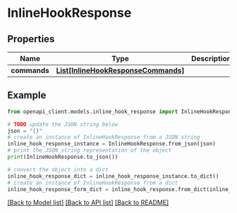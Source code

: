 # InlineHookResponse


## Properties

Name | Type | Description | Notes
------------ | ------------- | ------------- | -------------
**commands** | [**List[InlineHookResponseCommands]**](InlineHookResponseCommands.md) |  | [optional] 

## Example

```python
from openapi_client.models.inline_hook_response import InlineHookResponse

# TODO update the JSON string below
json = "{}"
# create an instance of InlineHookResponse from a JSON string
inline_hook_response_instance = InlineHookResponse.from_json(json)
# print the JSON string representation of the object
print(InlineHookResponse.to_json())

# convert the object into a dict
inline_hook_response_dict = inline_hook_response_instance.to_dict()
# create an instance of InlineHookResponse from a dict
inline_hook_response_form_dict = inline_hook_response.from_dict(inline_hook_response_dict)
```
[[Back to Model list]](../README.md#documentation-for-models) [[Back to API list]](../README.md#documentation-for-api-endpoints) [[Back to README]](../README.md)


